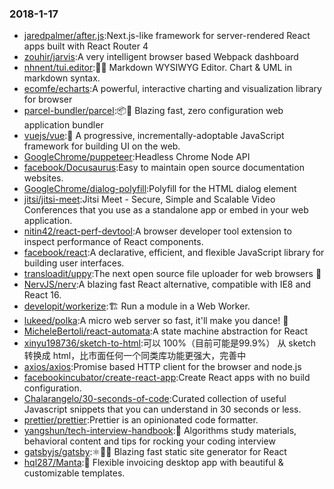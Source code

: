 ### 2018-1-17 
* [jaredpalmer/after.js](https://github.com//jaredpalmer/after.js):Next.js-like framework for server-rendered React apps built with React Router 4 
* [zouhir/jarvis](https://github.com//zouhir/jarvis):A very intelligent browser based Webpack dashboard 
* [nhnent/tui.editor](https://github.com//nhnent/tui.editor):🍞📝 Markdown WYSIWYG Editor. Chart & UML in markdown syntax. 
* [ecomfe/echarts](https://github.com//ecomfe/echarts):A powerful, interactive charting and visualization library for browser 
* [parcel-bundler/parcel](https://github.com//parcel-bundler/parcel):📦🚀 Blazing fast, zero configuration web application bundler 
* [vuejs/vue](https://github.com//vuejs/vue):🖖 A progressive, incrementally-adoptable JavaScript framework for building UI on the web. 
* [GoogleChrome/puppeteer](https://github.com//GoogleChrome/puppeteer):Headless Chrome Node API 
* [facebook/Docusaurus](https://github.com//facebook/Docusaurus):Easy to maintain open source documentation websites. 
* [GoogleChrome/dialog-polyfill](https://github.com//GoogleChrome/dialog-polyfill):Polyfill for the HTML dialog element 
* [jitsi/jitsi-meet](https://github.com//jitsi/jitsi-meet):Jitsi Meet - Secure, Simple and Scalable Video Conferences that you use as a standalone app or embed in your web application. 
* [nitin42/react-perf-devtool](https://github.com//nitin42/react-perf-devtool):A browser developer tool extension to inspect performance of React components. 
* [facebook/react](https://github.com//facebook/react):A declarative, efficient, and flexible JavaScript library for building user interfaces. 
* [transloadit/uppy](https://github.com//transloadit/uppy):The next open source file uploader for web browsers 🐶 
* [NervJS/nerv](https://github.com//NervJS/nerv):A blazing fast React alternative, compatible with IE8 and React 16. 
* [developit/workerize](https://github.com//developit/workerize):🏗️ Run a module in a Web Worker. 
* [lukeed/polka](https://github.com//lukeed/polka):A micro web server so fast, it'll make you dance! 👯 
* [MicheleBertoli/react-automata](https://github.com//MicheleBertoli/react-automata):A state machine abstraction for React 
* [xinyu198736/sketch-to-html](https://github.com//xinyu198736/sketch-to-html):可以 100%（目前可能是99.9%） 从 sketch 转换成 html，比市面任何一个同类库功能更强大，完善中 
* [axios/axios](https://github.com//axios/axios):Promise based HTTP client for the browser and node.js 
* [facebookincubator/create-react-app](https://github.com//facebookincubator/create-react-app):Create React apps with no build configuration. 
* [Chalarangelo/30-seconds-of-code](https://github.com//Chalarangelo/30-seconds-of-code):Curated collection of useful Javascript snippets that you can understand in 30 seconds or less. 
* [prettier/prettier](https://github.com//prettier/prettier):Prettier is an opinionated code formatter. 
* [yangshun/tech-interview-handbook](https://github.com//yangshun/tech-interview-handbook):💯 Algorithms study materials, behavioral content and tips for rocking your coding interview 
* [gatsbyjs/gatsby](https://github.com//gatsbyjs/gatsby):⚛️📄🚀 Blazing fast static site generator for React 
* [hql287/Manta](https://github.com//hql287/Manta):🎉 Flexible invoicing desktop app with beautiful & customizable templates. 
